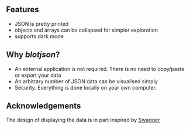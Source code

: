 ## Features
* JSON is pretty printed
* objects and arrays can be collapsed for simpler exploration
* supports dark mode

## Why *blotjson*?
* An external application is not required. There is no need to copy/paste or export your data
* An arbitrary number of JSON data can be visualised simply
* Security. Everything is done locally on your own computer.


## Acknowledgements

The design of displaying the data is in part inspired by [Swagger](https://swagger.io) 